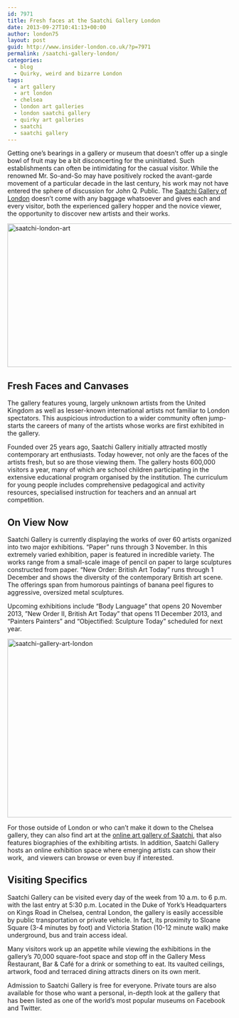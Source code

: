 ```yaml
---
id: 7971
title: Fresh faces at the Saatchi Gallery London
date: 2013-09-27T10:41:13+00:00
author: london75
layout: post
guid: http://www.insider-london.co.uk/?p=7971
permalink: /saatchi-gallery-london/
categories:
  - blog
  - Quirky, weird and bizarre London
tags:
  - art gallery
  - art london
  - chelsea
  - london art galleries
  - london saatchi gallery
  - quirky art galleries
  - saatchi
  - saatchi gallery
---
```

Getting one’s bearings in a gallery or museum that doesn’t offer up a single bowl of fruit may be a bit disconcerting for the uninitiated. Such establishments can often be intimidating for the casual visitor. While the renowned Mr. So-and-So may have positively rocked the avant-garde movement of a particular decade in the last century, his work may not have entered the sphere of discussion for John Q. Public. The <a href="http://www.saatchigallery.com/" target="_blank">Saatchi Gallery of London</a> doesn’t come with any baggage whatsoever and gives each and every visitor, both the experienced gallery hopper and the novice viewer, the opportunity to discover new artists and their works.

<a href="http://www.insider-london.co.uk/2013/09/27/saatchi-gallery-london/saatchi-1/" rel="attachment wp-att-7975"><img class="alignleft size-full wp-image-7975" title="Saatchi 1" alt="saatchi-london-art" src="http://www.insider-london.co.uk/wp-content/uploads/2013/09/Saatchi-1.jpg" width="569" height="323" /></a>

## 

## Fresh Faces and Canvases

The gallery features young, largely unknown artists from the United Kingdom as well as lesser-known international artists not familiar to London spectators. This auspicious introduction to a wider community often jump-starts the careers of many of the artists whose works are first exhibited in the gallery.

Founded over 25 years ago, Saatchi Gallery initially attracted mostly contemporary art enthusiasts. Today however, not only are the faces of the artists fresh, but so are those viewing them. The gallery hosts 600,000 visitors a year, many of which are school children participating in the extensive educational program organised by the institution. The curriculum for young people includes comprehensive pedagogical and activity resources, specialised instruction for teachers and an annual art competition.

## On View Now

Saatchi Gallery is currently displaying the works of over 60 artists organized into two major exhibitions. “Paper” runs through 3 November. In this extremely varied exhibition, paper is featured in incredible variety. The works range from a small-scale image of pencil on paper to large sculptures constructed from paper. “New Order: British Art Today” runs through 1 December and shows the diversity of the contemporary British art scene. The offerings span from humorous paintings of banana peel figures to aggressive, oversized metal sculptures.

Upcoming exhibitions include “Body Language” that opens 20 November 2013, ”New Order II, British Art Today” that opens 11 December 2013, and “Painters Painters” and “Objectified: Sculpture Today” scheduled for next year.

<a href="http://www.insider-london.co.uk/2013/09/27/saatchi-gallery-london/saatchi-2-2/" rel="attachment wp-att-7977"><img class="alignleft size-full wp-image-7977" title="Saatchi 2" alt="saatchi-gallery-art-london" src="http://www.insider-london.co.uk/wp-content/uploads/2013/09/Saatchi-21.jpg" width="569" height="402" /></a>

For those outside of London or who can’t make it down to the Chelsea gallery, they can also find art at the [online art gallery of Saatchi](http://www.saatchionline.com/ "at the online art gallery of Saatchi"), that also features biographies of the exhibiting artists. In addition, Saatchi Gallery hosts an online exhibition space where emerging artists can show their work,  and viewers can browse or even buy if interested.

## Visiting Specifics

Saatchi Gallery can be visited every day of the week from 10 a.m. to 6 p.m. with the last entry at 5:30 p.m. Located in the Duke of York’s Headquarters on Kings Road in Chelsea, central London, the gallery is easily accessible by public transportation or private vehicle. In fact, its proximity to Sloane Square (3-4 minutes by foot) and Victoria Station (10-12 minute walk) make underground, bus and train access ideal.

Many visitors work up an appetite while viewing the exhibitions in the gallery’s 70,000 square-foot space and stop off in the Gallery Mess Restaurant, Bar & Café for a drink or something to eat. Its vaulted ceilings, artwork, food and terraced dining attracts diners on its own merit.

Admission to Saatchi Gallery is free for everyone. Private tours are also available for those who want a personal, in-depth look at the gallery that has been listed as one of the world’s most popular museums on Facebook and Twitter.